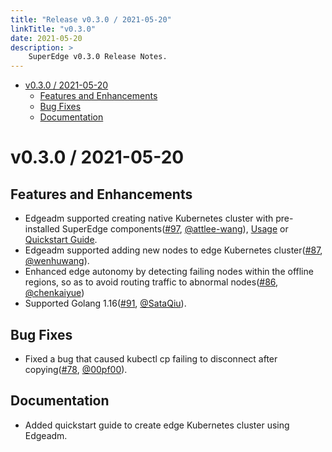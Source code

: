 ```yaml
---
title: "Release v0.3.0 / 2021-05-20"
linkTitle: "v0.3.0"
date: 2021-05-20
description: >
    SuperEdge v0.3.0 Release Notes.
---
```


- [v0.3.0 / 2021-05-20](#v030--2021-05-20)
  - [Features and Enhancements](#features-and-enhancements)
  - [Bug Fixes](#bug-fixes)
  - [Documentation](#documentation)

# v0.3.0 / 2021-05-20

## Features and Enhancements

* Edgeadm supported creating native Kubernetes cluster with pre-installed SuperEdge components([#97](https://github.com/superedge/superedge/pull/97), [@attlee-wang](https://github.com/attlee-wang)), [Usage](https://github.com/superedge/superedge/blob/main/docs/installation/install_edge_kubernetes.md) or [Quickstart Guide](https://github.com/superedge/superedge/blob/main/README.md).
* Edgeadm supported adding new nodes to edge Kubernetes cluster([#87](https://github.com/superedge/superedge/pull/87), [@wenhuwang](https://github.com/wenhuwang)).
* Enhanced edge autonomy by detecting failing nodes within the offline regions, so as to avoid routing traffic to abnormal nodes([#86](https://github.com/superedge/superedge/pull/86), [@chenkaiyue](https://github.com/chenkaiyue))
* Supported Golang 1.16([#91](https://github.com/superedge/superedge/pull/91), [@SataQiu](https://github.com/SataQiu)).


## Bug Fixes

* Fixed a bug that caused kubectl cp failing to disconnect after copying([#78](https://github.com/superedge/superedge/pull/78), [@00pf00](https://github.com/00pf00)).


## Documentation

* Added quickstart guide to create edge Kubernetes cluster using Edgeadm.
